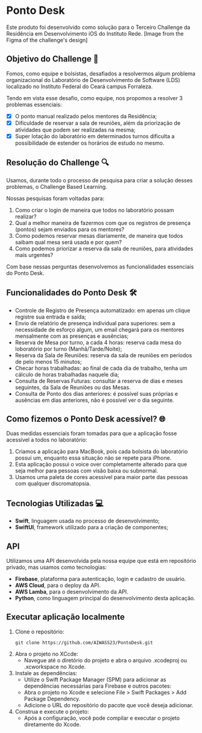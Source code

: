 # Ponto Desk
Este produto foi desenvolvido como solução para o Terceiro Challenge da Residência em Desenvolvimento iOS do Instituto Rede.
[Image from the Figma of the challenge's design]

## Objetivo do Challenge 🎯
Fomos, como equipe e bolsistas, desafiados a resolvermos algum problema organizacional do Laboratório de Desenvolvimento de Software (LDS) localizado no Instituto Federal do Ceará campus Forraleza.

Tendo em vista esse desafio, como equipe, nos propomos a resolver 3 problemas essenciais:
- [x] O ponto manual realizado pelos mentores da Residência;
- [x] Dificuldade de reservar a sala de reuniões, além da priorização de atividades que podem ser realizadas na mesma;
- [x] Super lotação do laboratório em determinados turnos dificulta a possibilidade de estender os horários de estudo no mesmo.

## Resolução do Challenge 🔍
Usamos, durante todo o processo de pesquisa para criar a solução desses problemas, o Challenge Based Learning. 

Nossas pesquisas foram voltadas para:
1. Como criar o login de maneira que todos no laboratório possam realizar?
2. Qual a melhor maneira de fazermos com que os registros de presença (pontos) sejam enviados para os mentores?
3. Como podemos reservar mesas diariamente, de maneira que todos saibam qual mesa será usada e por quem?
4. Como podemos priorizar a reserva da sala de reuniões, para atividades mais urgentes?

Com base nessas perguntas desenvolvemos as funcionalidades essenciais do Ponto Desk.

## Funcionalidades do Ponto Desk 🛠️
* Controle de Registro de Presença automatizado: em apenas um clique registre sua entrada e saída;
* Envio de relatório de presença individual para superiores: sem a necessidade de esforço algum, um email chegará para os mentores mensalmente com as presenças e ausências;
* Reserva de Mesa por turno, a cada 4 horas: reserva cada mesa do loboratório por turno (Manhã/Tarde/Noite);
* Reserva da Sala de Reuniões: reserva da sala de reuniões em períodos de pelo menos 15 minutos;
* Checar horas trabalhadas: ao final de cada dia de trabalho, tenha um cálculo de horas trabalhadas naquele dia; 
* Consulta de Reservas Futuras: consultar a reserva de dias e meses seguintes, da Sala de Reuniões ou das Mesas.
* Consulta de Ponto dos dias anteriores: é possível suas próprias e ausências em dias anteriores, não é possível ver o dia seguinte.

## Como fizemos o Ponto Desk acessível? 🌐
Duas medidas essenciais foram tomadas para que a aplicação fosse acessível a todos no laboratório:
1. Criamos a aplicação para MacBook, pois cada bolsista do laboratório possui um, enquanto essa situação não se repete para iPhone.
2. Esta aplicação possui o voice over completamente alterado para que seja melhor para pessoas com visão baixa ou subnormal.
3. Usamos uma paleta de cores acessível para maior parte das pessoas com qualquer discromatopsia.

## Tecnologias Utilizadas 💻
* **Swift**, linguagem usada no processo de desenvolvimento;
* **SwiftUI**, framework utilizado para a criação de componentes;

## API 
Utilizamos uma API desenvolvida pela nossa equipe que está em repositório privado, mas usamos como tecnologias:
* **Firebase**, plataforma para autenticação, login e cadastro de usuário.
* **AWS Cloud**, para o deploy da API.
* **AWS Lamba**, para o desenvolvimento da API.
* **Python**, como linguagem principal do desenvolvimento desta aplicação.

## Executar aplicação localmente
1. Clone o repositório:
   ```
   git clone https://github.com/AIWASS23/PontoDesk.git
   ```
2. Abra o projeto no XCcde:
   * Navegue até o diretório do projeto e abra o arquivo .xcodeproj ou .xcworkspace no Xcode.
3. Instale as dependências:
   * Utilize o Swift Package Manager (SPM) para adicionar as dependências necessárias para Firebase e outros pacotes:
   * Abra o projeto no Xcode e selecione File > Swift Packages > Add Package Dependency.
   * Adicione o URL do repositório do pacote que você deseja adicionar.
4. Construa e execute o projeto:
   * Após a configuração, você pode compilar e executar o projeto diretamente do Xcode.

